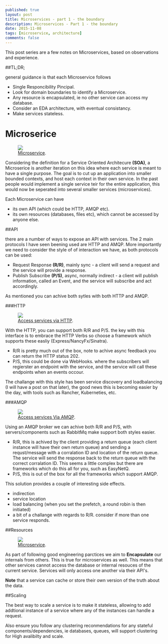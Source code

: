 ```yaml
---
published: true
layout: post
title: Microservices - part 1 - the boundary
description: Microservices - Part 1 - the boundary
date: 2015-11-08
tags: [microservice, architecture]
comments: false
---
```


This post series are a few notes on Microservices, based on observations and experience.

##TL;DR;

general guidance is that each Microservice follows

- Single Responcibility Pincipal.
- Look for domain boundaries to identify a Microservice.
- Any resource is encapsulated, ie no other service can access my database.
- Consider an EDA architecture, with eventual consistancy.
- Make services stateless.

# Microserice

<figure>
	<a href="http://dbones.github.io/images/posts/2015/microservices/service-boundary.JPG"><img src="http://dbones.github.io/images/posts/2015/microservices/service-boundary.JPG"></img></a>
	<figcaption><a href="http://dbones.github.io/images/posts/2015/microservices/service-boundary.JPG" title="Microserive">Microservice</a>.</figcaption>
</figure>


Considering the definition for a Service Oriented Architecure **(SOA)**, a Microserice is another iteration on this idea where each service is meant to have a single purpose. The goal is to cut up an application into smaller bounded contexts, and host each context in their own service. In the past people would implement a single service teir for the entire application, this would now be seperated into several smaller services (microservices).

Each Microservice can have

- its own API (which could be HTTP, AMQP etc).
- its own resources (databases, files etc), which cannot be accessed by anyone else.


##API

there are a number of ways to expose an API with services. The 2 main protocols I have seen beening used are HTTP and AMQP. More importantly we need to consider the style of of interaction we have, as both protocols can be used:

- Request Response **(R/R)**, mainly sync - a client will send a request and the service will provide a response.
- Publish Subscribe **(P/S)**, async, normally indirect - a client will publish information, called an Event, and the service will subscribe and act accordingly.

As mentioned you can achive both sytles with both HTTP and AMQP.

###HTTP

<figure>
	<a href="http://dbones.github.io/images/posts/2015/microservices/service-http.JPG"><img src="http://dbones.github.io/images/posts/2015/microservices/service-http.JPG"></img></a>
	<figcaption><a href="http://dbones.github.io/images/posts/2015/microservices/service-http.JPG" title="Microserive">Access services via HTTP</a>.</figcaption>
</figure>

With the HTTP, you can support both R/R and P/S. the key with this interface is to embrace the HTTP Verbs so choose a framework which supports these easliy (Express/NancyFx/Sinatra).

- R/R is pretty much out of the box, note to achive async feedback you can return the HTTP status 202.
- P/S, this could be done via WebHooks. where the subscribers will regierster an endpoint with the service, and the service will call these endpoints when an events occour.

The challange with this style has been service discovery and loadbalancing (I will have a post on that later), the good news this is becoming easier by the day, with tools such as Rancher, Kuberneties, etc.

###AMQP

<figure>
	<a href="http://dbones.github.io/images/posts/2015/microservices/service-amqp.JPG"><img src="http://dbones.github.io/images/posts/2015/microservices/service-amqp.JPG"></img></a>
	<figcaption><a href="http://dbones.github.io/images/posts/2015/microservices/service-amqp.JPG" title="Microserive">Access services Via AMQP</a>.</figcaption>
</figure>

Using an AMQP broker we can achive both R/R and P/S, with servers/components such as RabbitMq make support both styles easier.

- R/R, this is achived by the client providing a return queue (each client instance will have their own return queue) and sending a requst/message with a corralation ID and location of the return queue. The service will send the response back to the return queue with the correct corralation ID. This seems a little complex but there are frameworks which do this all for you, such as EasyNetQ. 
- P/S, this is out of the box for all the frameworks which support AMQP.

This solution provides a couple of interesting side effects.

- indirection
- service location
- load balancing (when you set the prefetch, a round robin is then initiated)
- a bit of a challange with regards to R/R. consider if more than one service responds.

##Resources

<figure>
	<a href="http://dbones.github.io/images/posts/2015/microservices/service-boundary-donot access-others.JPG"><img src="http://dbones.github.io/images/posts/2015/microservices/service-boundary-donot access-others.JPG"></img></a>
	<figcaption><a href="http://dbones.github.io/images/posts/2015/microservices/service-boundary-donot access-others.JPG" title="Encapsulte resources">Microservice</a>.</figcaption>
</figure>

As part of following good engineering parctices we aim to **Encapsulate** our internals from others. This is true for microservices as well. This means that other services cannot access the database or internal resouces of the current service. Services will only access one another via their API's. 

**Note** that a service can cache or store their own version of the truth about the data.


##Scaling

The best way to scale a service is to make it stateless, allowing to add addtional instance of a service where any of the instances can handle a request.

Also ensure you follow any clustering reconmendations for any stateful components/dependencies, ie databases, queues, will support clustering for High avalibilty and scale.